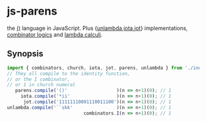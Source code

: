 # js-parens

the [()] language in JavaScript. Plus {[unlambda],[iota],[jot]} implementations, [combinator logics] and [lambda calculi].

[()]: https://esolangs.org/wiki/()
[unlambda]: https://esolangs.org/wiki/Unlambda
[iota]: https://esolangs.org/wiki/Iota
[jot]: https://esolangs.org/wiki/Jot
[combinator logics]: https://en.wikipedia.org/wiki/Combinatory_logic
[lambda calculi]: https://en.wikipedia.org/wiki/Lambda_calculus

## Synopsis

```javascript
import { combinators, church, iota, jot, parens, unlambda } from './index.js';
// They all compile to the identity function,
// or the I combinator,
// or 1 in church numeral
   parens.compile('()'                  )(n => n+1)(0); // 1
     iota.compile('*ii'                 )(n => n+1)(0); // 1
      jot.compile('11111110001110011100')(n => n+1)(0); // 1
unlambda.compile('``skk'                )(n => n+1)(0); // 1
                            combinators.I(n => n+1)(0); // 1
```
